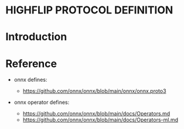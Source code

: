 HIGHFLIP PROTOCOL DEFINITION
===================================================

# Introduction



# Reference

- onnx defines:
  + https://github.com/onnx/onnx/blob/main/onnx/onnx.proto3

- onnx operator defines:
  + https://github.com/onnx/onnx/blob/main/docs/Operators.md
  + https://github.com/onnx/onnx/blob/main/docs/Operators-ml.md


